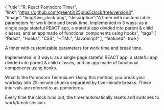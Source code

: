 {
    "title":"R. React Pomodoro Timer",
    "link":"https://github.com/greent3/25plus5clock/tree/version3",
    "image":"/img/five_clock.png",
    "description":"A timer with customizable parameters for work time and break time. Implemented in 3 ways: as a single page stateful REACT app, a stateful app divided into parent & child classes, and an app made of functional components using hooks",
    "tags":[
          "React",
          "Hooks",
          "CSS",
          "HTML",
          "JavaScript"
        ],
    "featured": true
}


A timer with customizable parameters for work time and break time.

Implemented in 3 ways: as a single page stateful REACT app, a stateful app divided into parent & child classes, and an app made of functional components using hooks.

What Is the Pomodoro Technique? Using this method, you break your workday into 25-minute chunks separated by five-minute breaks. These intervals are referred to as pomodoros.

Every time the clock runs out, the timer automatically resets and switches to work/break session.
